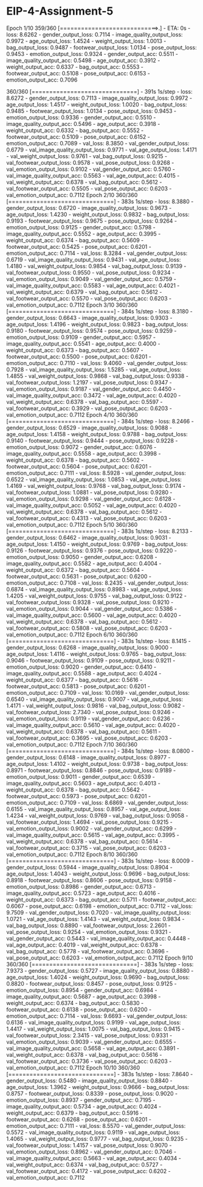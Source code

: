 # EIP-4-Assignment-5


Epoch 1/10
359/360 [============================>.] - ETA: 0s - loss: 8.6262 - gender_output_loss: 0.7114 - image_quality_output_loss: 0.9972 - age_output_loss: 1.4524 - weight_output_loss: 1.0013 - bag_output_loss: 0.9487 - footwear_output_loss: 1.0134 - pose_output_loss: 0.9453 - emotion_output_loss: 0.9324 - gender_output_acc: 0.5511 - image_quality_output_acc: 0.5498 - age_output_acc: 0.3912 - weight_output_acc: 0.6337 - bag_output_acc: 0.5553 - footwear_output_acc: 0.5108 - pose_output_acc: 0.6153 - emotion_output_acc: 0.7096

360/360 [==============================] - 391s 1s/step - loss: 8.6272 - gender_output_loss: 0.7113 - image_quality_output_loss: 0.9972 - age_output_loss: 1.4517 - weight_output_loss: 1.0020 - bag_output_loss: 0.9485 - footwear_output_loss: 1.0134 - pose_output_loss: 0.9453 - emotion_output_loss: 0.9336 - gender_output_acc: 0.5510 - image_quality_output_acc: 0.5496 - age_output_acc: 0.3918 - weight_output_acc: 0.6332 - bag_output_acc: 0.5552 - footwear_output_acc: 0.5109 - pose_output_acc: 0.6152 - emotion_output_acc: 0.7089 - val_loss: 8.3850 - val_gender_output_loss: 0.6779 - val_image_quality_output_loss: 0.9771 - val_age_output_loss: 1.4171 - val_weight_output_loss: 0.9761 - val_bag_output_loss: 0.9215 - val_footwear_output_loss: 0.9578 - val_pose_output_loss: 0.9268 - val_emotion_output_loss: 0.9102 - val_gender_output_acc: 0.5760 - val_image_quality_output_acc: 0.5563 - val_age_output_acc: 0.4015 - val_weight_output_acc: 0.6378 - val_bag_output_acc: 0.5612 - val_footwear_output_acc: 0.5505 - val_pose_output_acc: 0.6203 - val_emotion_output_acc: 0.7112
Epoch 2/10
360/360 [==============================] - 383s 1s/step - loss: 8.3880 - gender_output_loss: 0.6720 - image_quality_output_loss: 0.9673 - age_output_loss: 1.4230 - weight_output_loss: 0.9832 - bag_output_loss: 0.9193 - footwear_output_loss: 0.9675 - pose_output_loss: 0.9264 - emotion_output_loss: 0.9125 - gender_output_acc: 0.5798 - image_quality_output_acc: 0.5552 - age_output_acc: 0.3995 - weight_output_acc: 0.6374 - bag_output_acc: 0.5609 - footwear_output_acc: 0.5425 - pose_output_acc: 0.6201 - emotion_output_acc: 0.7114 - val_loss: 8.3284 - val_gender_output_loss: 0.6719 - val_image_quality_output_loss: 0.9431 - val_age_output_loss: 1.4180 - val_weight_output_loss: 0.9854 - val_bag_output_loss: 0.9139 - val_footwear_output_loss: 0.9550 - val_pose_output_loss: 0.9234 - val_emotion_output_loss: 0.9049 - val_gender_output_acc: 0.5759 - val_image_quality_output_acc: 0.5583 - val_age_output_acc: 0.4021 - val_weight_output_acc: 0.6379 - val_bag_output_acc: 0.5612 - val_footwear_output_acc: 0.5570 - val_pose_output_acc: 0.6203 - val_emotion_output_acc: 0.7112
Epoch 3/10
360/360 [==============================] - 384s 1s/step - loss: 8.3180 - gender_output_loss: 0.6643 - image_quality_output_loss: 0.9303 - age_output_loss: 1.4196 - weight_output_loss: 0.9823 - bag_output_loss: 0.9180 - footwear_output_loss: 0.9574 - pose_output_loss: 0.9259 - emotion_output_loss: 0.9109 - gender_output_acc: 0.5957 - image_quality_output_acc: 0.5541 - age_output_acc: 0.4000 - weight_output_acc: 0.6373 - bag_output_acc: 0.5607 - footwear_output_acc: 0.5500 - pose_output_acc: 0.6201 - emotion_output_acc: 0.7110 - val_loss: 9.4060 - val_gender_output_loss: 0.7928 - val_image_quality_output_loss: 1.5285 - val_age_output_loss: 1.4855 - val_weight_output_loss: 0.9868 - val_bag_output_loss: 0.9338 - val_footwear_output_loss: 1.2197 - val_pose_output_loss: 0.9347 - val_emotion_output_loss: 0.9187 - val_gender_output_acc: 0.4450 - val_image_quality_output_acc: 0.3472 - val_age_output_acc: 0.4020 - val_weight_output_acc: 0.6378 - val_bag_output_acc: 0.5597 - val_footwear_output_acc: 0.3929 - val_pose_output_acc: 0.6203 - val_emotion_output_acc: 0.7112
Epoch 4/10
360/360 [==============================] - 384s 1s/step - loss: 8.2466 - gender_output_loss: 0.6529 - image_quality_output_loss: 0.9088 - age_output_loss: 1.4158 - weight_output_loss: 0.9788 - bag_output_loss: 0.9140 - footwear_output_loss: 0.9444 - pose_output_loss: 0.9228 - emotion_output_loss: 0.9072 - gender_output_acc: 0.6076 - image_quality_output_acc: 0.5558 - age_output_acc: 0.3998 - weight_output_acc: 0.6378 - bag_output_acc: 0.5602 - footwear_output_acc: 0.5604 - pose_output_acc: 0.6201 - emotion_output_acc: 0.7111 - val_loss: 8.5928 - val_gender_output_loss: 0.6522 - val_image_quality_output_loss: 1.0853 - val_age_output_loss: 1.4169 - val_weight_output_loss: 0.9768 - val_bag_output_loss: 0.9174 - val_footwear_output_loss: 1.0881 - val_pose_output_loss: 0.9280 - val_emotion_output_loss: 0.9298 - val_gender_output_acc: 0.6128 - val_image_quality_output_acc: 0.5052 - val_age_output_acc: 0.4020 - val_weight_output_acc: 0.6378 - val_bag_output_acc: 0.5612 - val_footwear_output_acc: 0.4313 - val_pose_output_acc: 0.6203 - val_emotion_output_acc: 0.7112
Epoch 5/10
360/360 [==============================] - 383s 1s/step - loss: 8.2133 - gender_output_loss: 0.6462 - image_quality_output_loss: 0.9031 - age_output_loss: 1.4150 - weight_output_loss: 0.9769 - bag_output_loss: 0.9126 - footwear_output_loss: 0.9376 - pose_output_loss: 0.9220 - emotion_output_loss: 0.9050 - gender_output_acc: 0.6208 - image_quality_output_acc: 0.5582 - age_output_acc: 0.4004 - weight_output_acc: 0.6372 - bag_output_acc: 0.5604 - footwear_output_acc: 0.5631 - pose_output_acc: 0.6200 - emotion_output_acc: 0.7108 - val_loss: 8.2435 - val_gender_output_loss: 0.6874 - val_image_quality_output_loss: 0.8983 - val_age_output_loss: 1.4205 - val_weight_output_loss: 0.9755 - val_bag_output_loss: 0.9122 - val_footwear_output_loss: 0.9328 - val_pose_output_loss: 0.9210 - val_emotion_output_loss: 0.9044 - val_gender_output_acc: 0.5386 - val_image_quality_output_acc: 0.5600 - val_age_output_acc: 0.4020 - val_weight_output_acc: 0.6378 - val_bag_output_acc: 0.5612 - val_footwear_output_acc: 0.5808 - val_pose_output_acc: 0.6203 - val_emotion_output_acc: 0.7112
Epoch 6/10
360/360 [==============================] - 383s 1s/step - loss: 8.1415 - gender_output_loss: 0.6268 - image_quality_output_loss: 0.9000 - age_output_loss: 1.4116 - weight_output_loss: 0.9765 - bag_output_loss: 0.9046 - footwear_output_loss: 0.9109 - pose_output_loss: 0.9211 - emotion_output_loss: 0.9020 - gender_output_acc: 0.6410 - image_quality_output_acc: 0.5588 - age_output_acc: 0.4024 - weight_output_acc: 0.6377 - bag_output_acc: 0.5616 - footwear_output_acc: 0.5813 - pose_output_acc: 0.6201 - emotion_output_acc: 0.7109 - val_loss: 10.0169 - val_gender_output_loss: 0.6540 - val_image_quality_output_loss: 0.9007 - val_age_output_loss: 1.4171 - val_weight_output_loss: 0.9816 - val_bag_output_loss: 0.9082 - val_footwear_output_loss: 2.7340 - val_pose_output_loss: 0.9246 - val_emotion_output_loss: 0.9119 - val_gender_output_acc: 0.6236 - val_image_quality_output_acc: 0.5610 - val_age_output_acc: 0.4020 - val_weight_output_acc: 0.6378 - val_bag_output_acc: 0.5611 - val_footwear_output_acc: 0.3695 - val_pose_output_acc: 0.6203 - val_emotion_output_acc: 0.7112
Epoch 7/10
360/360 [==============================] - 384s 1s/step - loss: 8.0800 - gender_output_loss: 0.6148 - image_quality_output_loss: 0.8977 - age_output_loss: 1.4102 - weight_output_loss: 0.9738 - bag_output_loss: 0.8971 - footwear_output_loss: 0.8846 - pose_output_loss: 0.9189 - emotion_output_loss: 0.9011 - gender_output_acc: 0.6539 - image_quality_output_acc: 0.5603 - age_output_acc: 0.4013 - weight_output_acc: 0.6378 - bag_output_acc: 0.5642 - footwear_output_acc: 0.5973 - pose_output_acc: 0.6201 - emotion_output_acc: 0.7109 - val_loss: 8.6869 - val_gender_output_loss: 0.6155 - val_image_quality_output_loss: 0.8957 - val_age_output_loss: 1.4234 - val_weight_output_loss: 0.9769 - val_bag_output_loss: 0.9058 - val_footwear_output_loss: 1.4694 - val_pose_output_loss: 0.9215 - val_emotion_output_loss: 0.9002 - val_gender_output_acc: 0.6299 - val_image_quality_output_acc: 0.5615 - val_age_output_acc: 0.3995 - val_weight_output_acc: 0.6378 - val_bag_output_acc: 0.5614 - val_footwear_output_acc: 0.3715 - val_pose_output_acc: 0.6203 - val_emotion_output_acc: 0.7112
Epoch 8/10
360/360 [==============================] - 383s 1s/step - loss: 8.0009 - gender_output_loss: 0.5944 - image_quality_output_loss: 0.8904 - age_output_loss: 1.4043 - weight_output_loss: 0.9696 - bag_output_loss: 0.8918 - footwear_output_loss: 0.8606 - pose_output_loss: 0.9158 - emotion_output_loss: 0.8986 - gender_output_acc: 0.6713 - image_quality_output_acc: 0.5723 - age_output_acc: 0.4016 - weight_output_acc: 0.6373 - bag_output_acc: 0.5711 - footwear_output_acc: 0.6067 - pose_output_acc: 0.6198 - emotion_output_acc: 0.7112 - val_loss: 9.7509 - val_gender_output_loss: 0.7020 - val_image_quality_output_loss: 1.0721 - val_age_output_loss: 1.4143 - val_weight_output_loss: 0.9834 - val_bag_output_loss: 0.8890 - val_footwear_output_loss: 2.2601 - val_pose_output_loss: 0.9254 - val_emotion_output_loss: 0.9321 - val_gender_output_acc: 0.5443 - val_image_quality_output_acc: 0.4448 - val_age_output_acc: 0.4019 - val_weight_output_acc: 0.6378 - val_bag_output_acc: 0.5778 - val_footwear_output_acc: 0.3696 - val_pose_output_acc: 0.6203 - val_emotion_output_acc: 0.7112
Epoch 9/10
360/360 [==============================] - 383s 1s/step - loss: 7.9373 - gender_output_loss: 0.5727 - image_quality_output_loss: 0.8880 - age_output_loss: 1.4024 - weight_output_loss: 0.9690 - bag_output_loss: 0.8820 - footwear_output_loss: 0.8457 - pose_output_loss: 0.9125 - emotion_output_loss: 0.8954 - gender_output_acc: 0.6984 - image_quality_output_acc: 0.5687 - age_output_acc: 0.3998 - weight_output_acc: 0.6374 - bag_output_acc: 0.5830 - footwear_output_acc: 0.6138 - pose_output_acc: 0.6200 - emotion_output_acc: 0.7114 - val_loss: 9.6693 - val_gender_output_loss: 0.6136 - val_image_quality_output_loss: 0.9199 - val_age_output_loss: 1.4417 - val_weight_output_loss: 1.0075 - val_bag_output_loss: 0.9415 - val_footwear_output_loss: 2.3415 - val_pose_output_loss: 0.9331 - val_emotion_output_loss: 0.9039 - val_gender_output_acc: 0.6555 - val_image_quality_output_acc: 0.5658 - val_age_output_acc: 0.3891 - val_weight_output_acc: 0.6378 - val_bag_output_acc: 0.5616 - val_footwear_output_acc: 0.3736 - val_pose_output_acc: 0.6203 - val_emotion_output_acc: 0.7112
Epoch 10/10
360/360 [==============================] - 383s 1s/step - loss: 7.8640 - gender_output_loss: 0.5480 - image_quality_output_loss: 0.8840 - age_output_loss: 1.3962 - weight_output_loss: 0.9666 - bag_output_loss: 0.8757 - footwear_output_loss: 0.8339 - pose_output_loss: 0.9020 - emotion_output_loss: 0.8937 - gender_output_acc: 0.7195 - image_quality_output_acc: 0.5734 - age_output_acc: 0.4024 - weight_output_acc: 0.6379 - bag_output_acc: 0.5916 - footwear_output_acc: 0.6268 - pose_output_acc: 0.6201 - emotion_output_acc: 0.7111 - val_loss: 8.5570 - val_gender_output_loss: 0.5572 - val_image_quality_output_loss: 0.9119 - val_age_output_loss: 1.4065 - val_weight_output_loss: 0.9777 - val_bag_output_loss: 0.9235 - val_footwear_output_loss: 1.4157 - val_pose_output_loss: 0.9070 - val_emotion_output_loss: 0.8962 - val_gender_output_acc: 0.7046 - val_image_quality_output_acc: 0.5663 - val_age_output_acc: 0.4034 - val_weight_output_acc: 0.6374 - val_bag_output_acc: 0.5727 - val_footwear_output_acc: 0.4172 - val_pose_output_acc: 0.6202 - val_emotion_output_acc: 0.7112
